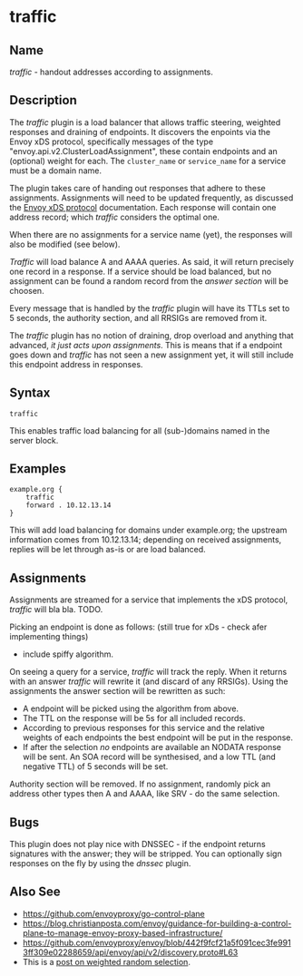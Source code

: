 # traffic

## Name

*traffic* - handout addresses according to assignments.

## Description

The *traffic* plugin is a load balancer that allows traffic steering, weighted responses and
draining of endpoints. It discovers the enpoints via the Envoy xDS protocol, specifically messages
of the type "envoy.api.v2.ClusterLoadAssignment", these contain endpoints and an (optional) weight
for each. The `cluster_name` or `service_name` for a service must be a domain name.

The plugin takes care of handing out responses that adhere to these assignments.
Assignments will need to be updated frequently, as discussed the [Envoy xDS
protocol](https://www.envoyproxy.io/docs/envoy/latest/api-docs/xds_protocol) documentation. Each
response will contain one address record; which *traffic* considers the optimal one.

When there are no assignments for a service name (yet), the responses will also be modified (see
below).

*Traffic* will load balance A and AAAA queries. As said, it will return precisely one record in a
response. If a service should be load balanced, but no assignment can be found a random record from
the *answer section* will be choosen.

Every message that is handled by the *traffic* plugin will have its TTLs set to 5 seconds, the
authority section, and all RRSIGs are removed from it.

The *traffic* plugin has no notion of draining, drop overload and anything that advanced, *it just
acts upon assignments*. This is means that if a endpoint goes down and *traffic* has not seen a new
assignment yet, it will still include this endpoint address in responses.

## Syntax

~~~
traffic
~~~

This enables traffic load balancing for all (sub-)domains named in the server block.

## Examples

~~~ corefile
example.org {
    traffic
    forward . 10.12.13.14
}
~~~

This will add load balancing for domains under example.org; the upstream information comes from
10.12.13.14; depending on received assignments, replies will be let through as-is or are load balanced.

## Assignments

Assignments are streamed for a service that implements the xDS protocol, *traffic* will bla bla.
TODO.

Picking an endpoint is done as follows: (still true for xDs - check afer implementing things)

* include spiffy algorithm.

On seeing a query for a service, *traffic* will track the reply. When it returns with an answer
*traffic* will rewrite it (and discard of any RRSIGs). Using the assignments the answer section will
be rewritten as such:

* A endpoint will be picked using the algorithm from above.
* The TTL on the response will be 5s for all included records.
* According to previous responses for this service and the relative weights of each endpoints the
  best endpoint will be put in the response.
* If after the selection *no* endpoints are available an NODATA response will be sent. An SOA
  record will be synthesised, and a low TTL (and negative TTL) of 5 seconds will be set.

Authority section will be removed.
If no assignment, randomly pick an address
other types then A and AAAA, like SRV - do the same selection.

## Bugs

This plugin does not play nice with DNSSEC - if the endpoint returns signatures with the answer; they
will be stripped. You can optionally sign responses on the fly by using the *dnssec* plugin.

## Also See

* https://github.com/envoyproxy/go-control-plane
* https://blog.christianposta.com/envoy/guidance-for-building-a-control-plane-to-manage-envoy-proxy-based-infrastructure/
* https://github.com/envoyproxy/envoy/blob/442f9fcf21a5f091cec3fe9913ff309e02288659/api/envoy/api/v2/discovery.proto#L63
* This is a [post on weighted random selection](https://medium.com/@peterkellyonline/weighted-random-selection-3ff222917eb6).
